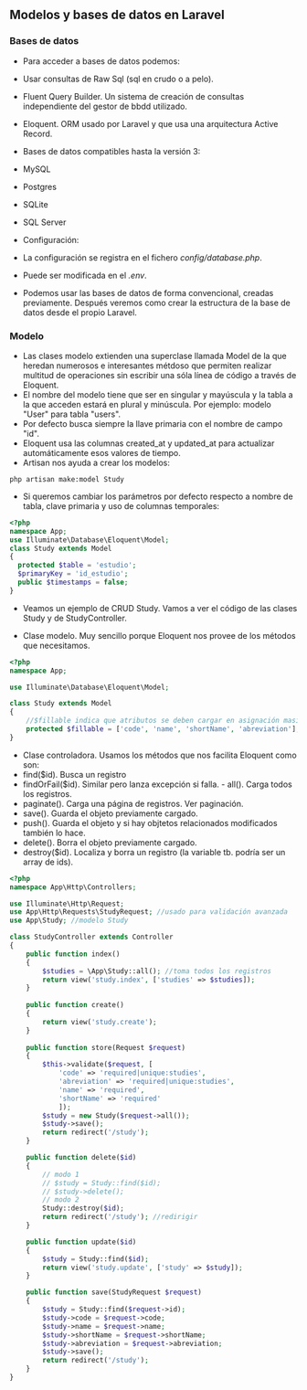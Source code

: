 ##  Modelos y bases de datos en Laravel

### Bases de datos
- Para acceder a bases de datos podemos:
 - Usar consultas de Raw Sql (sql en crudo o a pelo).
 - Fluent Query Builder. Un sistema de creación de consultas independiente del gestor de bbdd utilizado.
 - Eloquent. ORM usado por Laravel y que usa una arquitectura Active Record.
 
- Bases de datos compatibles hasta la versión 3:
 - MySQL
 - Postgres
 - SQLite
 - SQL Server
 
- Configuración:
 - La configuración se registra en el fichero _config/database.php_.
 - Puede ser modificada en el _.env_.
- Podemos usar las bases de datos de forma convencional, creadas previamente. Después veremos como crear la estructura de la base de datos desde el propio Laravel. 
 
 ### Modelo
- Las clases modelo extienden una superclase llamada Model de la que heredan numerosos e interesantes métdoso que permiten realizar multitud de operaciones sin escribir una sóla línea de código a través de Eloquent. 
- El nombre del modelo tiene que ser en singular y mayúscula y la tabla a la que acceden estará en plural y minúscula. Por ejemplo: modelo "User" para tabla "users".
- Por defecto busca siempre la llave primaria con el nombre de campo "id".
- Eloquent usa las columnas created_at y updated_at para actualizar automáticamente esos valores de tiempo.
- Artisan nos ayuda a crear los modelos:
 ```
 php artisan make:model Study
 ```
- Si queremos cambiar los parámetros por defecto respecto a nombre de tabla, clave primaria y uso de columnas temporales:

 ```php 
<?php
namespace App;
use Illuminate\Database\Eloquent\Model;
class Study extends Model
{
   protected $table = 'estudio';
   $primaryKey = 'id_estudio';
   public $timestamps = false;
}
``` 
- Veamos un ejemplo de CRUD Study. Vamos a ver el código de las clases Study y de StudyController.

 - Clase modelo. Muy sencillo porque Eloquent nos provee de los métodos que necesitamos.
 
```php
<?php
namespace App;

use Illuminate\Database\Eloquent\Model;

class Study extends Model
{
    //$fillable indica que atributos se deben cargar en asignación masiva.
    protected $fillable = ['code', 'name', 'shortName', 'abreviation'];
}
```

- Clase controladora. Usamos los métodos que nos facilita Eloquent como son:
 - find($id). Busca un registro
 - findOrFail($id). Similar pero lanza excepción si falla. - all(). Carga todos los registros.
 - paginate(). Carga una página de registros. Ver paginación.
 - save(). Guarda el objeto previamente cargado.
 - push(). Guarda el objeto y si hay objtetos relacionados modificados también lo hace.
 - delete(). Borra el objeto previamente cargado.
 - destroy($id). Localiza y borra un registro (la variable tb. podría ser un array de ids).
 
 
```php
<?php
namespace App\Http\Controllers;

use Illuminate\Http\Request; 
use App\Http\Requests\StudyRequest; //usado para validación avanzada
use App\Study; //modelo Study

class StudyController extends Controller
{
    public function index()
    {
        $studies = \App\Study::all(); //toma todos los registros
        return view('study.index', ['studies' => $studies]);
    }
    
    public function create()
    {
        return view('study.create');
    }
    
    public function store(Request $request)
    {
        $this->validate($request, [
            'code' => 'required|unique:studies',
            'abreviation' => 'required|unique:studies',
            'name' => 'required',
            'shortName' => 'required'
            ]);
        $study = new Study($request->all());
        $study->save();
        return redirect('/study');
    }

    public function delete($id)
    {
        // modo 1
        // $study = Study::find($id);
        // $study->delete();
        // modo 2
        Study::destroy($id);
        return redirect('/study'); //redirigir
    }

    public function update($id)
    {
        $study = Study::find($id);
        return view('study.update', ['study' => $study]);
    }

    public function save(StudyRequest $request)
    {
        $study = Study::find($request->id);
        $study->code = $request->code;
        $study->name = $request->name;
        $study->shortName = $request->shortName;
        $study->abreviation = $request->abreviation;
        $study->save();
        return redirect('/study');
    }
}
```




